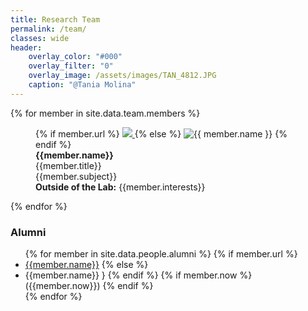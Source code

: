```yaml
---
title: Research Team
permalink: /team/
classes: wide
header:
    overlay_color: "#000"
    overlay_filter: "0"
    overlay_image: /assets/images/TAN_4812.JPG
    caption: "@Tania Molina"
---
```


<div>
{% for member in site.data.team.members %}
    <figure>
    {% if member.url %}
        <a href=
            {% if member.url contains "://" %}
              "{{ member.url }}"
            {% else %}
              "{{ member.url | relative_url }}"
            {% endif %}
            title="{{ member.name }}">
        <img class="thumb" src=
          {% if member.image_path contains "://" %}
            "{{ member.image_path }}"
          {% else %}
            "{{ member.image_path | relative_url }}"
          {% endif %}>
        </a>
    {% else %}
        <img class="thumb" src=
          {% if member.image_path contains "://" %}
            "{{ member.image_path }}"
          {% else %}
            "{{ member.image_path | relative_url }}"
          {% endif %}
          alt="{{ member.name }}">
    {% endif %}
    <figcaption>
        <strong>{{member.name}}</strong><br>
        {{member.title}}<br>
        {{member.subject}}<br>
    </figcaption>
    <subcaption>
        <strong>Outside of the Lab:</strong> {{member.interests}}
    </subcaption>
    </figure>
{% endfor %}
</div>
<div>
    <h3>Alumni</h3>
    <ul>
{% for member in site.data.people.alumni %}
    {% if member.url %}
	<li><a href="{{ member.url}}" target="_blank">{{member.name}}</a>        
    {% else %}
    <li>{{member.name}}
    }
    {% endif %}
    {% if member.now %}
        ({{member.now}})
    {% endif %}
    </li>
{% endfor %}
</ul>
</div>
